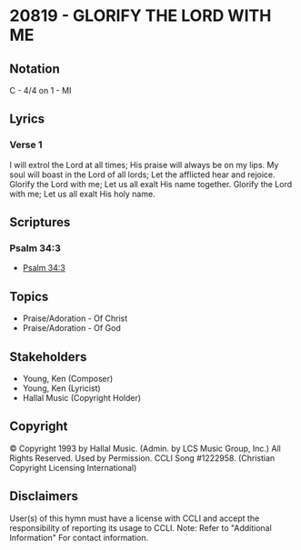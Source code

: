 # 20819 - GLORIFY THE LORD WITH ME

## Notation

C - 4/4 on 1 - MI

## Lyrics

### Verse 1

I will extrol the Lord at all times; His praise will always be on my lips. My soul will boast in the Lord of all lords; Let the afflicted hear and rejoice. Glorify the Lord with me; Let us all exalt His name together. Glorify the Lord with me; Let us all exalt His holy name. 


## Scriptures

### Psalm 34:3

- [Psalm 34:3](https://www.biblegateway.com/passage/?search=Psalm%2034%3A3)


## Topics

- Praise/Adoration - Of Christ
- Praise/Adoration - Of God

## Stakeholders

- Young, Ken (Composer)
- Young, Ken (Lyricist)
- Hallal Music (Copyright Holder)

## Copyright

© Copyright 1993 by Hallal Music. (Admin. by LCS Music Group, Inc.) All Rights Reserved. Used by Permission. CCLI Song #1222958.
(Christian Copyright Licensing International)

## Disclaimers

User(s) of this hymn must have a license with CCLI and accept the responsibility of reporting its usage to CCLI.
Note: Refer to "Additional Information" For contact information.

